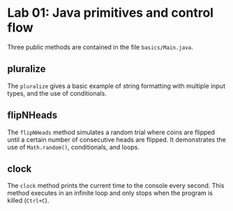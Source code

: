 # Lab 01: Java primitives and control flow

Three public methods are contained in the file `basics/Main.java`.

## pluralize

The `pluralize` gives a basic example of string formatting with multiple input types, and the use of conditionals.

## flipNHeads

The `flipNHeads` method simulates a random trial where coins are flipped until a certain number of consecutive heads are flipped. It demonstrates the use of `Math.random()`, conditionals, and loops.

## clock

The `clock` method prints the current time to the console every second. This method executes in an infinite loop and only stops when the program is killed (`Ctrl+C`).
